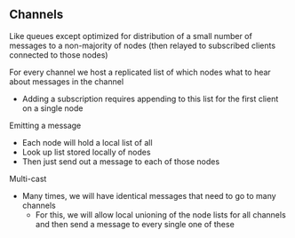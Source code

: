 
Channels
--------

Like queues except optimized for distribution of a small number of messages to a non-majority of nodes (then relayed to subscribed clients connected to those nodes)

For every channel we host a replicated list of which nodes what to hear about messages in the channel
- Adding a subscription requires appending to this list for the first client on a single node


Emitting a message
- Each node will hold a local list of all 
- Look up list stored locally of nodes
- Then just send out a message to each of those nodes


Multi-cast
- Many times, we will have identical messages that need to go to many channels
	- For this, we will allow local unioning of the node lists for all channels and then send a message to every single one of these 